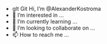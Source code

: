 - glt
Git
 Hi, I’m @AlexanderKostroma
- 👀 I’m interested in ...
- 🌱 I’m currently learning ...
- 💞️ I’m looking to collaborate on ...
- 📫 How to reach me ...

<!---
AlexanderKostroma/AlexanderKostroma is a ✨ special ✨ repository because its `README.md` (this file) appears on your GitHub profile.
You can click the Preview link to take a look at your changes.
--->
